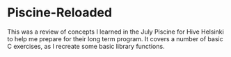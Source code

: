 # Piscine-Reloaded

This was a review of concepts I learned in the July Piscine for Hive Helsinki to help me prepare for their long term program. It covers a number of basic C exercises, as I recreate some basic library functions.
